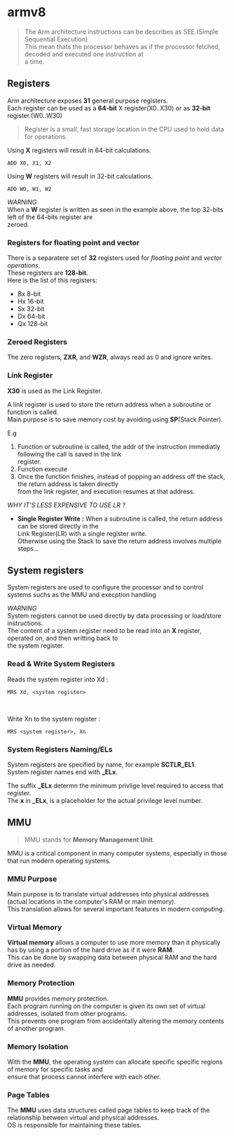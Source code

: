 # armv8
> The Arm architecture instructions can be describes as SEE.(Simple Sequential Execution)<br />
> This mean thats the processor behaves as if the processor fetched, decoded and executed one instruction at  <br />
> a time.

## Registers

Arm architecture exposes **31** general purpose registers.<br />
Each register can be used as a **64-bit** X register(X0..X30) or as **32-bit** register.(W0..W30)<br />
> Register is a small, fast storage location in the CPU used to hold data for operations.

Using **X** registers will result in 64-bit calculations.<br />
```
ADD X0, X1, X2
```
Using **W** registers will result in 32-bit calculations.
```
ADD WO, W1, W2
```

*WARNING*<br />
When a **W** register is written as seen in the example above, the top 32-bits left of the 64-bits register are <br />
zeroed.

### Registers for floating point and vector
There is a separatere set of **32** registers used for *floating point* and *vector operations*.<br />
These registers are **128-bit**.<br />
Here is the list of this registers:
- Bx 8-bit
- Hx 16-bit
- Sx 32-bit
- Dx 64-bit
- Qx 128-bit

### Zeroed Registers 
The zero registers, **ZXR**, and **WZR**, always read as 0 and ignore writes.

### Link Register
**X30** is used as the Link Register.<br />

A link register is used to store the return address when a subroutine or function is called.<br />
Main purpose is to save memory cost by avoiding using **SP**(Stack Pointer).

E.g<br />
1. Function or subroutine is called, the addr of the instruction immediatly following the call is saved in the link<br />register.
1. Function execute
1. Once the function finishes, instead of popping an address off the stack, the return address is taken directly<br />
from the link register, and execution resumes at that address.

*WHY IT'S LESS EXPENSIVE TO USE LR ?*<br />
- **Single Register Write :** When a subroutine is called, the return address can be stored directly in the<br />
Link Register(LR) with a single register write.<br />
Otherwise using the Stack to save the return address involves multiple steps...

## System registers
System registers are used to configure the processor and to control systems suchs as the MMU and execption handling<br />

*WARNING*<br />
System registers cannot be used directly by data processing or load/store instructions.<br />
The content of a system register need to be read into an **X** register, operated on, and then writting back to<br />
the system register.<br />

### Read & Write System Registers
Reads the system register into Xd :
```
MRS Xd, <system register>
```
<br />

Write Xn to the system register :
```
MRS <system register>, Xn
```

### System Registers Naming/ELs
System registers are specified by name, for example **SCTLR_EL1**.<br />
System register names end with **_ELx**.

The suffix **_ELx** determn the minimum privlige level required to access that register. <br />
The **x** in **_ELx**, is a placeholder for the actual privilege level number.


## MMU
> MMU stands for **Memory Management Unit**.<br />

MMU is a critical component in many computer systems, especially in those that run modern operating systems.

### MMU Purpose
Main purpose is to translate virtual addresses into physical addresses (actual locations in the computer's RAM or main memory).<br />
This translation allows for several important features in modern computing.

### Virtual Memory
**Virtual memory** allows a computer to use more memory than it physically has by using a portion of the hard
drive as if it were **RAM**.<br />
This can be done by swapping data between physical RAM and the hard drive as needed.

### Memory Protection
**MMU** provides memory protection.<br />
Each program running on the computer is given its own set of virtual addresses, isolated from other programs.<br />
This prevents one program from accidentally altering the memory contents of another program.

### Memory Isolation
With the **MMU**, the operating system can allocate specific specific regions of memory for specific tasks and<br />
ensure that process cannot interfere with each other.

### Page Tables
The **MMU** uses data structures called page tables to keep track of the relationship between virtual 
and physical addresses.<br /> 
OS is responsible for maintaining these tables.
